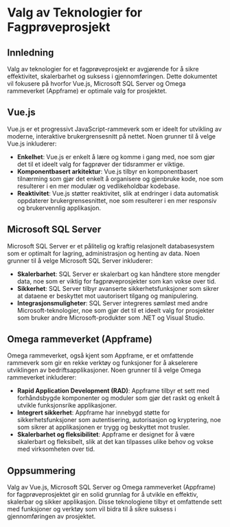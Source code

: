 # Valg av Teknologier for Fagprøveprosjekt

## Innledning
Valg av teknologier for et fagprøveprosjekt er avgjørende for å sikre effektivitet, skalerbarhet og suksess i gjennomføringen. Dette dokumentet vil fokusere på hvorfor Vue.js, Microsoft SQL Server og Omega rammeverket (Appframe) er optimale valg for prosjektet.

## Vue.js
Vue.js er et progressivt JavaScript-rammeverk som er ideelt for utvikling av moderne, interaktive brukergrensesnitt på nettet. Noen grunner til å velge Vue.js inkluderer:

- **Enkelhet**: Vue.js er enkelt å lære og komme i gang med, noe som gjør det til et ideelt valg for fagprøver der tidsrammer er viktige.
- **Komponentbasert arkitektur**: Vue.js tilbyr en komponentbasert tilnærming som gjør det enkelt å organisere og gjenbruke kode, noe som resulterer i en mer modulær og vedlikeholdbar kodebase.
- **Reaktivitet**: Vue.js støtter reaktivitet, slik at endringer i data automatisk oppdaterer brukergrensesnittet, noe som resulterer i en mer responsiv og brukervennlig applikasjon.

## Microsoft SQL Server
Microsoft SQL Server er et pålitelig og kraftig relasjonelt databasesystem som er optimalt for lagring, administrasjon og henting av data. Noen grunner til å velge Microsoft SQL Server inkluderer:

- **Skalerbarhet**: SQL Server er skalerbart og kan håndtere store mengder data, noe som er viktig for fagprøveprosjekter som kan vokse over tid.
- **Sikkerhet**: SQL Server tilbyr avanserte sikkerhetsfunksjoner som sikrer at dataene er beskyttet mot uautorisert tilgang og manipulering.
- **Integrasjonsmuligheter**: SQL Server integreres sømløst med andre Microsoft-teknologier, noe som gjør det til et ideelt valg for prosjekter som bruker andre Microsoft-produkter som .NET og Visual Studio.

## Omega rammeverket (Appframe)
Omega rammeverket, også kjent som Appframe, er et omfattende rammeverk som gir en rekke verktøy og funksjoner for å akselerere utviklingen av bedriftsapplikasjoner. Noen grunner til å velge Omega rammeverket inkluderer:

- **Rapid Application Development (RAD)**: Appframe tilbyr et sett med forhåndsbygde komponenter og moduler som gjør det raskt og enkelt å utvikle funksjonsrike applikasjoner.
- **Integrert sikkerhet**: Appframe har innebygd støtte for sikkerhetsfunksjoner som autentisering, autorisasjon og kryptering, noe som sikrer at applikasjonen er trygg og beskyttet mot trusler.
- **Skalerbarhet og fleksibilitet**: Appframe er designet for å være skalerbart og fleksibelt, slik at det kan tilpasses ulike behov og vokse med virksomheten over tid.

## Oppsummering
Valg av Vue.js, Microsoft SQL Server og Omega rammeverket (Appframe) for fagprøveprosjektet gir en solid grunnlag for å utvikle en effektiv, skalerbar og sikker applikasjon. Disse teknologiene tilbyr et omfattende sett med funksjoner og verktøy som vil bidra til å sikre suksess i gjennomføringen av prosjektet.
